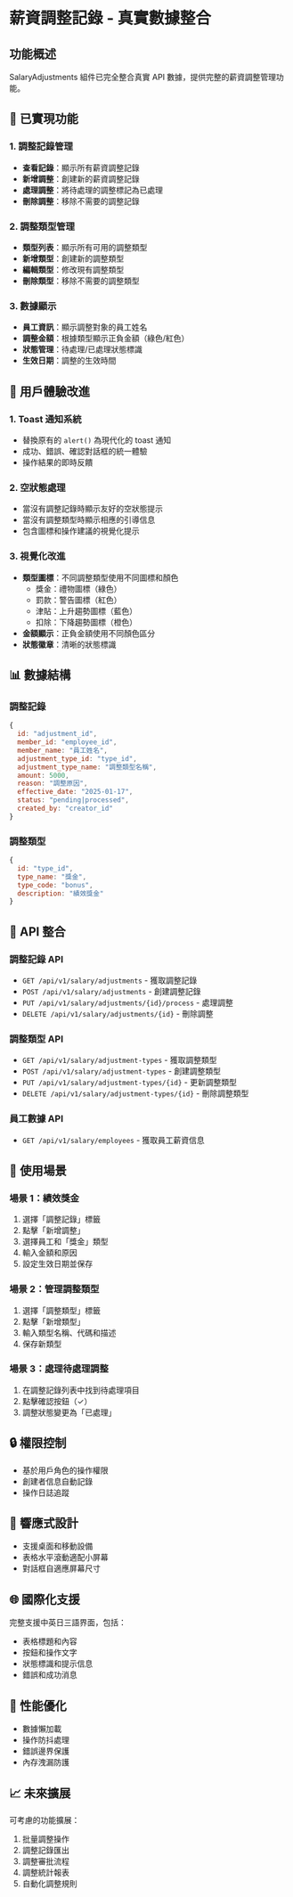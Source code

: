# 薪資調整記錄 - 真實數據整合

## 功能概述

SalaryAdjustments 組件已完全整合真實 API 數據，提供完整的薪資調整管理功能。

## 🔧 已實現功能

### 1. 調整記錄管理
- **查看記錄**：顯示所有薪資調整記錄
- **新增調整**：創建新的薪資調整記錄
- **處理調整**：將待處理的調整標記為已處理
- **刪除調整**：移除不需要的調整記錄

### 2. 調整類型管理
- **類型列表**：顯示所有可用的調整類型
- **新增類型**：創建新的調整類型
- **編輯類型**：修改現有調整類型
- **刪除類型**：移除不需要的調整類型

### 3. 數據顯示
- **員工資訊**：顯示調整對象的員工姓名
- **調整金額**：根據類型顯示正負金額（綠色/紅色）
- **狀態管理**：待處理/已處理狀態標識
- **生效日期**：調整的生效時間

## 🎨 用戶體驗改進

### 1. Toast 通知系統
- 替換原有的 `alert()` 為現代化的 toast 通知
- 成功、錯誤、確認對話框的統一體驗
- 操作結果的即時反饋

### 2. 空狀態處理
- 當沒有調整記錄時顯示友好的空狀態提示
- 當沒有調整類型時顯示相應的引導信息
- 包含圖標和操作建議的視覺化提示

### 3. 視覺化改進
- **類型圖標**：不同調整類型使用不同圖標和顏色
  - 獎金：禮物圖標（綠色）
  - 罰款：警告圖標（紅色）
  - 津貼：上升趨勢圖標（藍色）
  - 扣除：下降趨勢圖標（橙色）
- **金額顯示**：正負金額使用不同顏色區分
- **狀態徽章**：清晰的狀態標識

## 📊 數據結構

### 調整記錄
```javascript
{
  id: "adjustment_id",
  member_id: "employee_id",
  member_name: "員工姓名",
  adjustment_type_id: "type_id",
  adjustment_type_name: "調整類型名稱",
  amount: 5000,
  reason: "調整原因",
  effective_date: "2025-01-17",
  status: "pending|processed",
  created_by: "creator_id"
}
```

### 調整類型
```javascript
{
  id: "type_id",
  type_name: "獎金",
  type_code: "bonus",
  description: "績效獎金"
}
```

## 🔄 API 整合

### 調整記錄 API
- `GET /api/v1/salary/adjustments` - 獲取調整記錄
- `POST /api/v1/salary/adjustments` - 創建調整記錄
- `PUT /api/v1/salary/adjustments/{id}/process` - 處理調整
- `DELETE /api/v1/salary/adjustments/{id}` - 刪除調整

### 調整類型 API
- `GET /api/v1/salary/adjustment-types` - 獲取調整類型
- `POST /api/v1/salary/adjustment-types` - 創建調整類型
- `PUT /api/v1/salary/adjustment-types/{id}` - 更新調整類型
- `DELETE /api/v1/salary/adjustment-types/{id}` - 刪除調整類型

### 員工數據 API
- `GET /api/v1/salary/employees` - 獲取員工薪資信息

## 🎯 使用場景

### 場景 1：績效獎金
1. 選擇「調整記錄」標籤
2. 點擊「新增調整」
3. 選擇員工和「獎金」類型
4. 輸入金額和原因
5. 設定生效日期並保存

### 場景 2：管理調整類型
1. 選擇「調整類型」標籤
2. 點擊「新增類型」
3. 輸入類型名稱、代碼和描述
4. 保存新類型

### 場景 3：處理待處理調整
1. 在調整記錄列表中找到待處理項目
2. 點擊確認按鈕（✓）
3. 調整狀態變更為「已處理」

## 🔒 權限控制

- 基於用戶角色的操作權限
- 創建者信息自動記錄
- 操作日誌追蹤

## 📱 響應式設計

- 支援桌面和移動設備
- 表格水平滾動適配小屏幕
- 對話框自適應屏幕尺寸

## 🌐 國際化支援

完整支援中英日三語界面，包括：
- 表格標題和內容
- 按鈕和操作文字
- 狀態標識和提示信息
- 錯誤和成功消息

## 🚀 性能優化

- 數據懶加載
- 操作防抖處理
- 錯誤邊界保護
- 內存洩漏防護

## 📈 未來擴展

可考慮的功能擴展：
1. 批量調整操作
2. 調整記錄匯出
3. 調整審批流程
4. 調整統計報表
5. 自動化調整規則